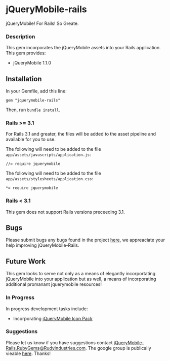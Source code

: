# jQueryMobile-rails 

jQueryMobile! For Rails! So Greate.

### Description

This gem incorporates the jQueryMobile assets into your Rails application.
This gem provides:

* jQueryMobile 1.1.0

## Installation

In your Gemfile, add this line:

    gem "jquerymobile-rails"

Then, run `bundle install`. 

### Rails >= 3.1

For Rails 3.1 and greater, the files will be added to the asset pipeline and available for you to use. 

The following will need to be added to the file `app/assets/javascripts/application.js`:

    //= require jquerymobile

The following will need to be added to the file `app/assets/stylesheets/application.css`:

    *= require jquerymobile


### Rails \< 3.1

This gem does not support Rails versions preceeding 3.1.

## Bugs

Please submit bugs any bugs found in the project [here](https://github.com/RudyIndustries/jquerymobile-rails/issues), 
we appreaciate your help improving jQueryMobile-Rails.

## Future Work

This gem looks to serve not only as a means of elegantly incorportating jQueryMobile into your 
application but as well, a means of incorporating additional promanant jquerymobile resources!

### In Progress
In progress development tasks include:

* Incorporating [jQueryMobile Icon Pack](https://github.com/commadelimited/jQuery-Mobile-Icon-Pack)

### Suggestions
Please let us know if you have suggestions contact jQueryMobile-Rails.RubyGems@RudyIndustries.com.  The google group is publically vieable
[here](https://groups.google.com/a/rudyindustries.com/group/jQueryMobile-Rails.RubyGems/topics). Thanks!
